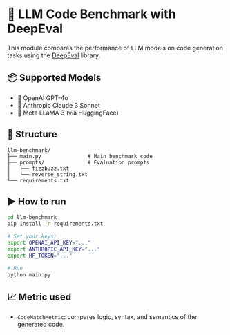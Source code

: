 # 🧪 LLM Code Benchmark with DeepEval

This module compares the performance of LLM models on code generation tasks using the [DeepEval](https://github.com/confident-ai/deepeval) library.

## 📦 Supported Models

- 🧠 OpenAI GPT-4o
- 🤖 Anthropic Claude 3 Sonnet
- 🦙 Meta LLaMA 3 (via HuggingFace)

## 📂 Structure

```
llm-benchmark/
├── main.py               # Main benchmark code
├── prompts/              # Evaluation prompts
│   ├── fizzbuzz.txt
│   └── reverse_string.txt
└── requirements.txt
```

## ▶️ How to run

```bash
cd llm-benchmark
pip install -r requirements.txt

# Set your keys:
export OPENAI_API_KEY="..."
export ANTHROPIC_API_KEY="..."
export HF_TOKEN="..."

# Run
python main.py
```

## 📈 Metric used

- `CodeMatchMetric`: compares logic, syntax, and semantics of the generated code.
